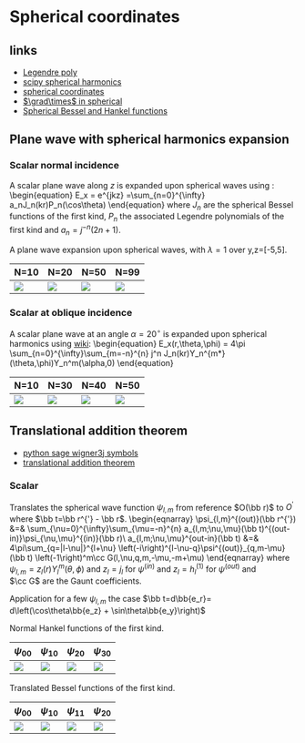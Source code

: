 # Spherical coordinates
## links
- [Legendre poly](https://en.wikipedia.org/wiki/Associated_Legendre_polynomials#Reparameterization_in_terms_of_angles)
- [scipy spherical harmonics](https://docs.scipy.org/doc/scipy/reference/generated/scipy.special.sph_harm.html#scipy.special.sph_harm)
- [spherical coordinates](https://en.wikipedia.org/wiki/Spherical_coordinate_system#Integration_and_differentiation_in_spherical_coordinates)
- [$\grad\times$ in spherical](https://en.wikipedia.org/wiki/Del_in_cylindrical_and_spherical_coordinates)
- [Spherical Bessel and Hankel functions](https://en.wikipedia.org/wiki/Bessel_function#Spherical_Bessel_functions)



## Plane wave with spherical harmonics expansion

### Scalar normal incidence
A scalar plane wave along $z$ is expanded upon spherical waves using :
\begin{equation}
  E_x = e^{jkz} =\sum_{n=0}^{\infty} a_nJ_n(kr)P_n(\cos\theta)
\end{equation}
where $J_n$ are the spherical Bessel functions of the first kind, $P_n$ the associated Legendre polynomials of the first kind and $a_n=j^{-n}(2n+1)$.

A plane wave expansion upon spherical waves, with $\lambda=1$ over y,z=[-5,5].

N=10 | N=20 | N=50 | N=99
---- | ---- | ---- | ----
[![](/figures/Exi_sphere1.png)](/figures/Exi_sphere1.png) |  [![](/figures/Exi_sphere2.png)](/figures/Exi_sphere2.png) | [![](/figures/Exi_sphere3.png)](/figures/Exi_sphere3.png) | [![](/figures/Exi_sphere4.png)](/figures/Exi_sphere4.png)

### Scalar at oblique incidence
A scalar plane wave at an angle $\alpha=20^{\circ}$ is expanded upon spherical harmonics using [wiki](https://en.wikipedia.org/wiki/Plane_wave_expansion):
\begin{equation}
  E_x(r,\theta,\phi) = 4\pi
    \sum_{n=0}^{\infty}\sum_{m=-n}^{n} j^n J_n(kr)Y_n^{m*}(\theta,\phi)Y_n^m(\alpha,0)
\end{equation}

N=10 | N=30 | N=40 | N=50
---- | ---- | ---- | ----
[![](/figures/Exi_alpha_sphere1.png)](/figures/Exi_alpha_sphere1.png) | [![](/figures/Exi_alpha_sphere2.png)](/figures/Exi_alpha_sphere2.png) | [![](/figures/Exi_alpha_sphere3.png)](/figures/Exi_alpha_sphere3.png) | [![](/figures/Exi_alpha_sphere4.png)](/figures/Exi_alpha_sphere4.png)





## Translational addition theorem
- [python sage wigner3j symbols](https://doc.sagemath.org/html/en/reference/functions/sage/functions/wigner.html)
- [translational addition theorem](/articles/addVSH.pdf)

### Scalar
Translates the spherical wave function $\psi_{l,m}$ from reference $O(\bb r)$ to $O^{'}$ where $\bb t=\bb r^{'} - \bb r$.
\begin{eqnarray}
  \psi_{l,m}^{(out)}(\bb r^{'}) &=&
    \sum_{\nu=0}^{\infty}\sum_{\mu=-n}^{n}
    a_{l,m;\nu,\mu}(\bb t)^{(out-in)}\psi_{\nu,\mu}^{(in)}(\bb r)\\
  a_{l,m;\nu,\mu}^{out-in}(\bb t) &=&
    4\pi\sum_{q=|l-\nu|}^{l+\nu}
    \left(-i\right)^{l-\nu-q}\psi^{(out)}_{q,m-\mu}(\bb t)
    \left(-1\right)^m\cc G(l,\nu,q,m,-\mu,-m+\mu)
\end{eqnarray}
where
$\psi_{l,m} = z_l(r)Y_l^m(\theta,\phi)$ and
$z_l=j_l$ for $\psi^{(in)}$ and
$z_l=h_l^{(1)}$ for $\psi^{(out)}$ and  
$\cc G$ are the Gaunt coefficients.


Application for a few $\psi_{l,m}$ the case $\bb t=d\bb{e_r}= d\left(\cos\theta\bb{e_z} + \sin\theta\bb{e_y}\right)$

Normal Hankel functions of the first kind.

$\psi_{00}$ | $\psi_{10}$ | $\psi_{20}$ | $\psi_{30}$  
----------- | ----------- | ----------- | -----------  
[![](/figures/psi00_out.png)](/figures/psi00_out.png) | [![](/figures/psi10_out.png)](/figures/psi10_out.png) | [![](/figures/psi20_out.png)](/figures/psi20_out.png) | [![](/figures/psi30_out.png)](/figures/psi30_out.png)


Translated Bessel functions of the first kind.

$\psi_{00}$ | $\psi_{10}$ | $\psi_{11}$ | $\psi_{20}$  
----------- | ----------- | ----------- | -----------  
[![](/figures/gaunt00.png)](/figures/gaunt00.png) | [![](/figures/gaunt10.png)](/figures/gaunt10.png) | [![](/figures/gaunt11.png)](/figures/gaunt11.png) | [![](/figures/gaunt20.png)](/figures/gaunt20.png)


<!--
### Building the Legendre polynomials
In practice, the $P_l^m/\sin\theta$ and $\dP_{\theta}P_l^m$ are found recursively using :
\begin{eqnarray}
  m\frac{P_l^m(\cos\theta)}{\sin\theta} &=& 0
    ~\mbox{,}~ m=0\\
  \frac{P_{l+1}^m(\cos\theta)}{\sin\theta} &=&\frac{1}{l-m+1}\Big[
    (2l+1)\cos\theta\frac{P_l^m(\cos\theta)}{\sin\theta}\\
    &&-(l+m)\frac{P_{l-1}^m(\cos\theta)}{\sin\theta}
    \Big]
    ~\mbox{,}~ 0<m<l\\
  \frac{P_{l+1}^{m+1}(\cos\theta)}{\sin\theta} &=&
    -(2l+1)\sin\theta\frac{P_l^m(\cos\theta)}{\sin\theta}
    ~\mbox{,}~ m=l\\
  \dP_{\theta}P_l^m(\cos\theta) &=&
      m\cos\theta\frac{P_l^m(\cos\theta)}{\sin\theta} \\
      &&+\sin\theta\frac{P_l^{m+1}(\cos\theta)}{\sin\theta}
      ~\mbox{,}~ m\geq l
\end{eqnarray}
where $P_l^{m+1}=0$ if $m\geq l$. -->

